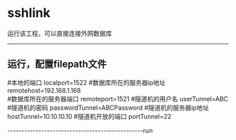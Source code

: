 # sshlink
运行该工程，可以直接连接外网数据库


-----------------------------------------------
运行，配置filepath文件
-----------------------------------------------

#本地的端口
localport=1522
#数据库所在的服务器ip地址
remotehost=192.168.1.168  
#数据库所在的服务器端口
remoteport=1521
#隧道机的用户名
userTunnel=ABC
#隧道机的密码
passwordTunnel=ABCPassword
#隧道机的服务器ip地址
hostTunnel=10.10.10.10
#隧道机开放的端口
portTunnel=22

------------------------------------------------run
